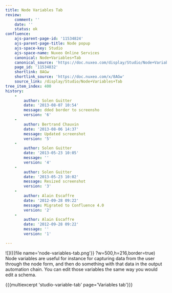 ```yaml
---
title: Node Variables Tab
review:
    comment: ''
    date: ''
    status: ok
confluence:
    ajs-parent-page-id: '11534824'
    ajs-parent-page-title: Node popup
    ajs-space-key: Studio
    ajs-space-name: Nuxeo Online Services
    canonical: Node+Variables+Tab
    canonical_source: 'https://doc.nuxeo.com/display/Studio/Node+Variables+Tab'
    page_id: '11534832'
    shortlink: 8AGw
    shortlink_source: 'https://doc.nuxeo.com/x/8AGw'
    source_link: /display/Studio/Node+Variables+Tab
tree_item_index: 400
history:
    -
        author: Solen Guitter
        date: '2013-08-07 10:54'
        message: dded border to screensho
        version: '6'
    -
        author: Bertrand Chauvin
        date: '2013-08-06 14:37'
        message: Updated screenshot
        version: '5'
    -
        author: Solen Guitter
        date: '2013-05-23 10:05'
        message: ''
        version: '4'
    -
        author: Solen Guitter
        date: '2013-05-23 10:02'
        message: Resized screenshot
        version: '3'
    -
        author: Alain Escaffre
        date: '2012-09-28 09:22'
        message: Migrated to Confluence 4.0
        version: '2'
    -
        author: Alain Escaffre
        date: '2012-09-28 09:22'
        message: ''
        version: '1'

---
```

![]({{file name='node-variables-tab.png'}} ?w=500,h=216,border=true)
Node variables are useful for instance for capturing data from the user through the node form, and then do something with that data in the output automation chain. You can edit those variables the same way you would edit a schema.

{{{multiexcerpt 'studio-variable-tab' page='Variables tab'}}}
